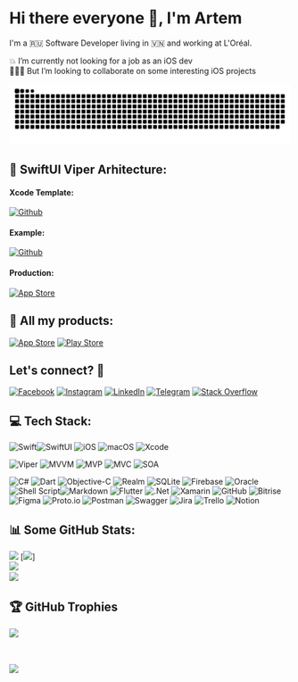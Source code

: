 # Hi there everyone 👋, I'm Artem 

I'm a 🇷🇺 Software Developer living in 🇻🇳 and working at L'Oréal.
<br>

💥 I’m currently not looking for a job as an iOS dev<br> 
🧑🏻‍💻 But I’m looking to collaborate on some interesting iOS projects<br>

<picture>
  <source
    media="(prefers-color-scheme: dark)"
    srcset="https://raw.githubusercontent.com/platane/snk/output/github-contribution-grid-snake-dark.svg"
  />
  <source
    media="(prefers-color-scheme: light)"
    srcset="https://raw.githubusercontent.com/platane/snk/output/github-contribution-grid-snake.svg"
  />
  <img
    alt="github contribution grid snake animation"
    src="https://raw.githubusercontent.com/platane/snk/output/github-contribution-grid-snake.svg"
  />
</picture>


## 📲 SwiftUI Viper Arhitecture: 

#### Xcode Template:

[![Github](https://img.shields.io/badge/github-%23121011.svg?style=for-the-badge&logo=github&logoColor=white&colorB=888888)](https://github.com/maukur/SwiftUI-Viper-Architecture)

#### Example:

[![Github](https://img.shields.io/badge/github-%23121011.svg?style=for-the-badge&logo=github&logoColor=white&colorB=888888)](https://github.com/maukur/SwiftUI-Viper-Example)

#### Production:

[![App Store](https://img.shields.io/badge/App_Store-0D96F6?style=for-the-badge&logo=app-store&logoColor=white)](https://apps.apple.com/us/app/%D0%BA%D1%83%D0%B1%D0%BE%D0%BA-%D0%BA%D0%BE%D1%80%D0%BE%D0%BB%D1%8F-%D0%B8%D0%B3%D1%80%D0%B0-%D0%B4%D0%BB%D1%8F-%D1%82%D1%83%D1%81%D0%BE%D0%B2%D0%BA%D0%B8/id6464719458)

## 👑 All my products:
[![App Store](https://img.shields.io/badge/App_Store-0D96F6?style=for-the-badge&logo=app-store&logoColor=white)](https://apps.apple.com/us/developer/artem-tischenko/id1549550763?see-all=i-phone-apps)
[![Play Store](https://img.shields.io/badge/Google_Play-414141?style=for-the-badge&logo=google-play&logoColor=white)](https://play.google.com/store/apps/dev?id=5150686745739600607)


## Let's connect? 🤝
[![Facebook](https://img.shields.io/badge/Facebook-%231877F2.svg?style=for-the-badge&logo=swift&logoColor=white)](https://www.facebook.com/maukur)
[![Instagram](https://img.shields.io/badge/Instagram-%23E4405F.svg?style=for-the-badge&logo=swift&logoColor=white)](https://instagram.com/rognaruk) [![LinkedIn](https://img.shields.io/badge/linkedin-%230077B5.svg?style=for-the-badge&logo=swift&logoColor=white)](https://www.linkedin.com/in/tim-tis) 
[![Telegram](https://img.shields.io/badge/Telegram-2CA5E0?style=for-the-badge&logo=telegram&logoColor=white)](https://t.me/rognaruk)
[![Stack Overflow](https://img.shields.io/badge/-Stackoverflow-FE7A16?style=for-the-badge&logo=stack-overflow&logoColor=white)](https://stackoverflow.com/users/5734527/artem-tishchenko)


## 💻 Tech Stack:
![Swift](https://img.shields.io/badge/swift-F54A2A?style=for-the-badge&logo=swift&logoColor=white)![SwiftUI](https://img.shields.io/badge/SwiftUI-000?style=for-the-badge&logo=swift&logoColor=30A3DC) ![iOS](https://img.shields.io/badge/iOS-000000?style=for-the-badge&logo=ios&logoColor=white) ![macOS](https://img.shields.io/badge/mac%20os-000000?style=for-the-badge&logo=macos&logoColor=F0F0F0) ![Xcode](https://img.shields.io/badge/Xcode-007ACC?style=for-the-badge&logo=Xcode&logoColor=white)

![Viper](https://img.shields.io/badge/Viper-blue.svg?colorA=212121&colorB=007BFF&style=for-the-badge)
![MVVM](https://img.shields.io/badge/MVVM-blue.svg?colorA=212121&colorB=FF007B&style=for-the-badge)
![MVP](https://img.shields.io/badge/MVP-blue.svg?colorA=212121&colorB=003AF0&style=for-the-badge)
![MVC](https://img.shields.io/badge/MVC-blue.svg?colorA=212121&colorB=6BAB04&style=for-the-badge)
![SOA](https://img.shields.io/badge/SOA-blue.svg?colorA=212121&colorB=000000&style=for-the-badge)


![C#](https://img.shields.io/badge/c%23-%23239120.svg?style=for-the-badge&logo=c-sharp&logoColor=white) ![Dart](https://img.shields.io/badge/dart-%230175C2.svg?style=for-the-badge&logo=dart&logoColor=white) ![Objective-C](https://img.shields.io/badge/OBJECTIVE--C-%233A95E3.svg?style=for-the-badge&logo=apple&logoColor=white) ![Realm](https://img.shields.io/badge/Realm-39477F?style=for-the-badge&logo=realm&logoColor=white) ![SQLite](https://img.shields.io/badge/sqlite-%2307405e.svg?style=for-the-badge&logo=sqlite&logoColor=white) ![Firebase](https://img.shields.io/badge/Firebase-039BE5?style=for-the-badge&logo=Firebase&logoColor=white) ![Oracle](https://img.shields.io/badge/Oracle-F80000?style=for-the-badge&logo=oracle&logoColor=white) ![Shell Script](https://img.shields.io/badge/shell_script-%23121011.svg?style=for-the-badge&logo=gnu-bash&logoColor=white)![Markdown](https://img.shields.io/badge/markdown-%23000000.svg?style=for-the-badge&logo=markdown&logoColor=white) ![Flutter](https://img.shields.io/badge/Flutter-%2302569B.svg?style=for-the-badge&logo=Flutter&logoColor=white) ![.Net](https://img.shields.io/badge/.NET-5C2D91?style=for-the-badge&logo=.net&logoColor=white) ![Xamarin](https://img.shields.io/badge/Xamarin-3199DC?style=for-the-badge&logo=xamarin&logoColor=white) ![GitHub](https://img.shields.io/badge/github-%23121011.svg?style=for-the-badge&logo=github&logoColor=white) ![Bitrise](https://img.shields.io/badge/bitrise-683D87.svg?logo=Bitrise&style=for-the-badge&logoColor=white) ![Figma](https://img.shields.io/badge/figma-%23F24E1E.svg?style=for-the-badge&logo=figma&logoColor=white) ![Proto.io](https://img.shields.io/badge/Proto.io-161637?style=for-the-badge&logo=proto.io&logoColor=00e5ff) ![Postman](https://img.shields.io/badge/Postman-FF6C37?style=for-the-badge&logo=postman&logoColor=white) ![Swagger](https://img.shields.io/badge/-Swagger-%23Clojure?style=for-the-badge&logo=swagger&logoColor=white) ![Jira](https://img.shields.io/badge/jira-%230A0FFF.svg?style=for-the-badge&logo=jira&logoColor=white) ![Trello](https://img.shields.io/badge/Trello-%23026AA7.svg?style=for-the-badge&logo=Trello&logoColor=white) ![Notion](https://img.shields.io/badge/Notion-%23000000.svg?style=for-the-badge&logo=notion&logoColor=white)


## 📊 Some GitHub Stats:

[![](https://github-profile-summary-cards.vercel.app/api/cards/profile-details?username=maukur&theme=nightowl)](https://github-profile-summary-cards.vercel.app/api/cards/profile-details?username=maukur) 
[![](https://github-readme-stats.vercel.app/api?username=maukur&theme=nightowl&hide_border=true&include_all_commits=true&count_private=true)]<br/>
[![](https://github-readme-streak-stats.herokuapp.com/?user=maukur&theme=nightowl&hide_border=true&no-bg=true&margin-w=4)](https://github-readme-streak-stats.herokuapp.com/?user=maukur)<br/>
[![](https://github-readme-stats.vercel.app/api/top-langs/?username=maukur&theme=nightowl&hide_border=true&no-bg=true&margin-w=4)](https://github-readme-stats.vercel.app/api/top-langs/?username=maukur)

## 🏆 GitHub Trophies
![](https://github-profile-trophy.vercel.app/?username=maukur&theme=discord&no-frame=true&no-bg=true&margin-w=4)

<br>

[![](https://visitcount.itsvg.in/api?id=maukur&label=maukur&icon=7&pretty=false)](https://visitcount.itsvg.in)

<br>
